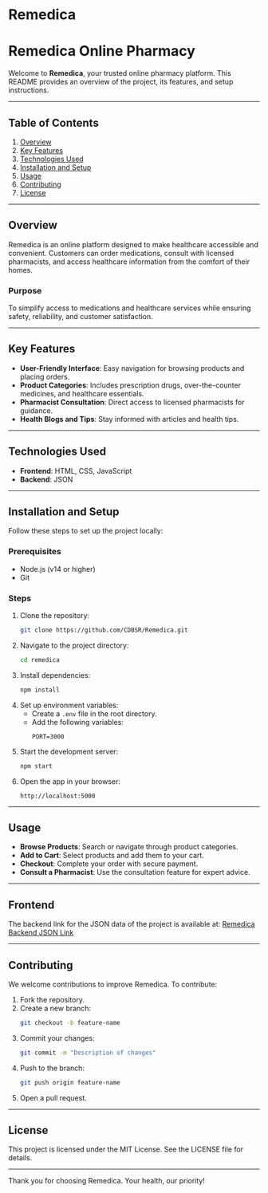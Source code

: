 # Remedica

# Remedica Online Pharmacy

Welcome to **Remedica**, your trusted online pharmacy platform. This README provides an overview of the project, its features, and setup instructions.

---

## Table of Contents
1. [Overview](#overview)
2. [Key Features](#key-features)
3. [Technologies Used](#technologies-used)
4. [Installation and Setup](#installation-and-setup)
5. [Usage](#usage)
6. [Contributing](#contributing)
7. [License](#license)

---

## Overview
Remedica is an online platform designed to make healthcare accessible and convenient. Customers can order medications, consult with licensed pharmacists, and access healthcare information from the comfort of their homes.

### Purpose
To simplify access to medications and healthcare services while ensuring safety, reliability, and customer satisfaction.

---

## Key Features
- **User-Friendly Interface**: Easy navigation for browsing products and placing orders.
- **Product Categories**: Includes prescription drugs, over-the-counter medicines, and healthcare essentials.
- **Pharmacist Consultation**: Direct access to licensed pharmacists for guidance.
- **Health Blogs and Tips**: Stay informed with articles and health tips.

---

## Technologies Used
- **Frontend**: HTML, CSS, JavaScript
- **Backend**: JSON

---

## Installation and Setup
Follow these steps to set up the project locally:

### Prerequisites
- Node.js (v14 or higher)
- Git

### Steps
1. Clone the repository:
   ```bash
   git clone https://github.com/CDBSR/Remedica.git
   ```
2. Navigate to the project directory:
   ```bash
   cd remedica
   ```
3. Install dependencies:
   ```bash
   npm install
   ```
4. Set up environment variables:
   - Create a `.env` file in the root directory.
   - Add the following variables:
     ```env
     PORT=3000
     ```
5. Start the development server:
   ```bash
   npm start
   ```
6. Open the app in your browser:
   ```
   http://localhost:5000
   ```

---

## Usage
- **Browse Products**: Search or navigate through product categories.
- **Add to Cart**: Select products and add them to your cart.
- **Checkout**: Complete your order with secure payment.
- **Consult a Pharmacist**: Use the consultation feature for expert advice.

---

## Frontend
The backend link for the JSON data of the project is available at:
[Remedica Backend JSON Link](https://bubbly-locrian-bellusaurus.glitch.me)

---
## Contributing
We welcome contributions to improve Remedica. To contribute:
1. Fork the repository.
2. Create a new branch:
   ```bash
   git checkout -b feature-name
   ```
3. Commit your changes:
   ```bash
   git commit -m "Description of changes"
   ```
4. Push to the branch:
   ```bash
   git push origin feature-name
   ```
5. Open a pull request.

---

## License
This project is licensed under the MIT License. See the LICENSE file for details.

---

Thank you for choosing Remedica. Your health, our priority!

